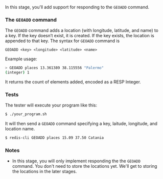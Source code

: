 In this stage, you'll add support for responding to the `GEOADD` command.

### The `GEOADD` command
The `GEOADD` command adds a location (with longitude, latitude, and name) to a key. If the key doesn’t exist, it is created. If the key exists, the location is appended to that key.
The syntax for `GEOADD` command is

```
GEOADD <key> <longitude> <latitude> <name>
```

Example usage:

```bash
> GEOADD places 13.361389 38.115556 "Palermo"
(integer) 1
```

It returns the count of elements added, encoded as a RESP Integer.

### Tests
The tester will execute your program like this:

```bash
$ ./your_program.sh
```

It will then send a `GEOADD` command specifying a key, laitude, longitude, and location name.

```bash
$ redis-cli GEOADD places 15.09 37.50 Catania
```

### Notes
- In this stage, you will only implement responding the the `GEOADD` command. You don't need to store the locations yet. We'll get to storing the locations in the later stages.